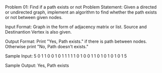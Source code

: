 Problem 01: Find if a path exists or not
Problem Statement:
Given a directed or undirected graph, implement an algorithm to find whether the path exists or not between given nodes.

Input Format:
Graph in the form of adjacency matrix or list. Source and Destinantion Vertex is also given.

Output Format:
Print "Yes, Path exists." if there is path between nodes. Otherwise print "No, Path doesn't exists."

Sample Input:
5 0 1 1 0 0 1 0 1 1 1 1 1 0 1 0 0 1 1 0 1 0 1 0 1 0 1 5

Sample Output:
Yes, Path exists
